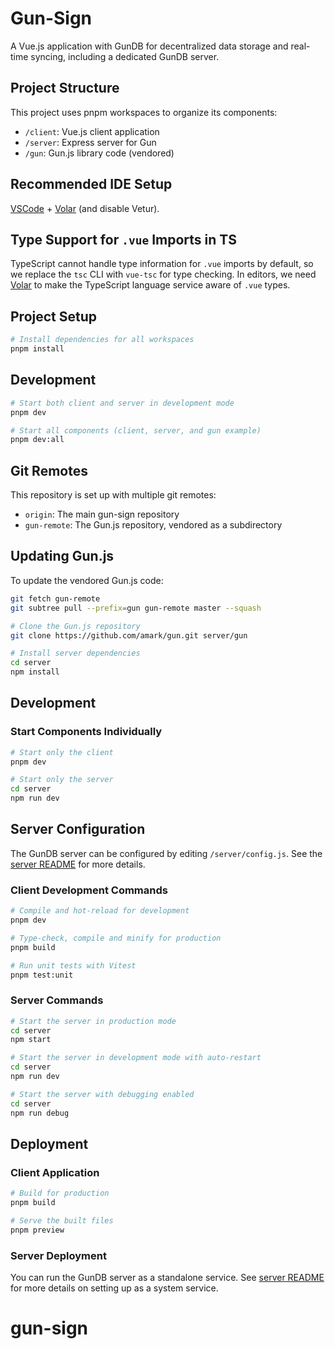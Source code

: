 # Gun-Sign

A Vue.js application with GunDB for decentralized data storage and real-time syncing, including a dedicated GunDB server.

## Project Structure

This project uses pnpm workspaces to organize its components:

- `/client`: Vue.js client application
- `/server`: Express server for Gun
- `/gun`: Gun.js library code (vendored)

## Recommended IDE Setup

[VSCode](https://code.visualstudio.com/) + [Volar](https://marketplace.visualstudio.com/items?itemName=Vue.volar) (and disable Vetur).

## Type Support for `.vue` Imports in TS

TypeScript cannot handle type information for `.vue` imports by default, so we replace the `tsc` CLI with `vue-tsc` for type checking. In editors, we need [Volar](https://marketplace.visualstudio.com/items?itemName=Vue.volar) to make the TypeScript language service aware of `.vue` types.

## Project Setup

```sh
# Install dependencies for all workspaces
pnpm install
```

## Development

```sh
# Start both client and server in development mode
pnpm dev

# Start all components (client, server, and gun example)
pnpm dev:all
```

## Git Remotes

This repository is set up with multiple git remotes:

- `origin`: The main gun-sign repository
- `gun-remote`: The Gun.js repository, vendored as a subdirectory

## Updating Gun.js

To update the vendored Gun.js code:

```bash
git fetch gun-remote
git subtree pull --prefix=gun gun-remote master --squash
```

```sh
# Clone the Gun.js repository
git clone https://github.com/amark/gun.git server/gun

# Install server dependencies
cd server
npm install
```

## Development

### Start Components Individually

```sh
# Start only the client
pnpm dev

# Start only the server
cd server
npm run dev
```

## Server Configuration

The GunDB server can be configured by editing `/server/config.js`. See the [server README](/server/README.md) for more details.

### Client Development Commands

```sh
# Compile and hot-reload for development
pnpm dev

# Type-check, compile and minify for production
pnpm build

# Run unit tests with Vitest
pnpm test:unit
```

### Server Commands

```sh
# Start the server in production mode
cd server
npm start

# Start the server in development mode with auto-restart
cd server
npm run dev

# Start the server with debugging enabled
cd server
npm run debug
```

## Deployment

### Client Application

```sh
# Build for production
pnpm build

# Serve the built files
pnpm preview
```

### Server Deployment

You can run the GunDB server as a standalone service. See [server README](/server/README.md#running-as-a-service) for more details on setting up as a system service.
# gun-sign

